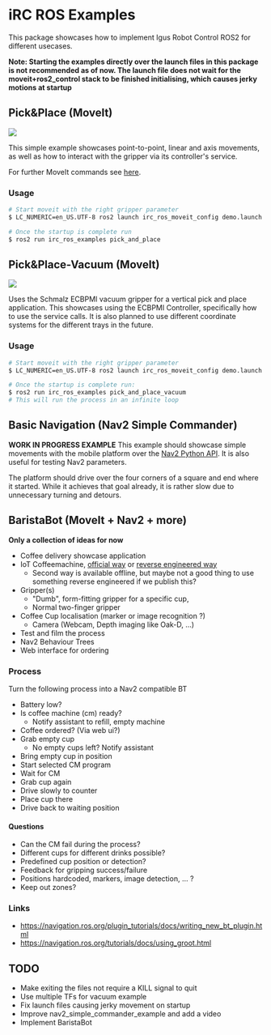 # iRC ROS Examples

This package showcases how to implement Igus Robot Control ROS2 for different usecases.

**Note: Starting the examples directly over the launch files in this package is not recommended as of now. The launch file does not wait for the moveit+ros2_control stack to be finished initialising, which causes jerky motions at startup**

## Pick&Place (MoveIt)
![](doc/pick_and_place.gif)

This simple example showcases point-to-point, linear and axis movements, as well as how to interact with the gripper via its controller's service.

For further MoveIt commands see [here](https://moveit.picknik.ai/humble/doc/examples/examples.html#using-moveit-directly-through-the-c-api).

### Usage

``` bash
# Start moveit with the right gripper parameter
$ LC_NUMERIC=en_US.UTF-8 ros2 launch irc_ros_moveit_config demo.launch.py gripper:="ext_dio_gripper"

# Once the startup is complete run
$ ros2 run irc_ros_examples pick_and_place
```

## Pick&Place-Vacuum (MoveIt)
![](doc/pick_and_place_vacuum.gif)

Uses the Schmalz ECBPMI vacuum gripper for a vertical pick and place application. This showcases using the ECBPMI Controller, specifically how to use the service calls. It is also planned to use different coordinate systems for the different trays in the future.

### Usage

``` bash
# Start moveit with the right gripper parameter
$ LC_NUMERIC=en_US.UTF-8 ros2 launch irc_ros_moveit_config demo.launch.py gripper:="schmalz_ecbpmi"

# Once the startup is complete run:
$ ros2 run irc_ros_examples pick_and_place_vacuum
# This will run the process in an infinite loop
```

## Basic Navigation (Nav2 Simple Commander)
**WORK IN PROGRESS EXAMPLE**
This example should showcase simple movements with the mobile platform over the [Nav2 Python API](https://navigation.ros.org/commander_api/index.html). It is also useful for testing Nav2 parameters.

The platform should drive over the four corners of a square and end where it started. While it achieves that goal already, it is rather slow due to unnecessary turning and detours.

## BaristaBot (MoveIt + Nav2 + more)
**Only a collection of ideas for now**
 - Coffee delivery showcase application
 - IoT Coffeemachine, [official way](https://api-docs.home-connect.com/quickstart) or [reverse engineered way](https://github.com/osresearch/hcpy)
   - Second way is available offline, but maybe not a good thing to use something reverse engineered if we publish this?
 - Gripper(s)
   - "Dumb", form-fitting gripper for a specific cup,
   - Normal two-finger gripper
 - Coffee Cup localisation (marker or image recognition ?)
   - Camera (Webcam, Depth imaging like Oak-D, ...)
 - Test and film the process
 - Nav2 Behaviour Trees
 - Web interface for ordering

### Process
Turn the following process into a Nav2 compatible BT
 - Battery low?
 - Is coffee machine (cm) ready?
   - Notify assistant to refill, empty machine
 - Coffee ordered? (Via web ui?)
 - Grab empty cup
   - No empty cups left? Notify assistant
 - Bring empty cup in position
 - Start selected CM program
 - Wait for CM
 - Grab cup again
 - Drive slowly to counter
 - Place cup there
 - Drive back to waiting position

#### Questions
 - Can the CM fail during the process?
 - Different cups for different drinks possible?
 - Predefined cup position or detection?
 - Feedback for gripping success/failure
 - Positions hardcoded, markers, image detection, ... ?
 - Keep out zones?

### Links
 - https://navigation.ros.org/plugin_tutorials/docs/writing_new_bt_plugin.html
 - https://navigation.ros.org/tutorials/docs/using_groot.html

## TODO
 - Make exiting the files not require a KILL signal to quit
 - Use multiple TFs for vacuum example
 - Fix launch files causing jerky movement on startup
 - Improve nav2_simple_commander_example and add a video
 - Implement BaristaBot